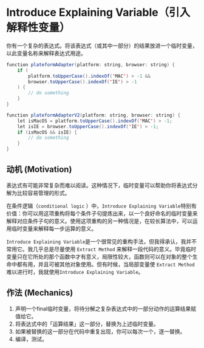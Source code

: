 # Introduce Explaining Variable（引入解释性变量）

你有一个复杂的表达式。将该表达式（或其中一部分）的结果放进一个临时变量，以此变量名称来解释表达式用途。

```java
function plateformAdapter(platform: string, browser: string) {
    if (
        platform.toUpperCase().indexOf('MAC') > -1 &&
        browser.toUpperCase().indexOf('IE') > -1
    ) {
        // do something
    }
}

function plateformAdapterV2(platform: string, browser: string) {
    let isMacOS = platform.toUpperCase().indexOf('MAC') > -1;
    let isIE = browser.toUpperCase().indexOf('IE') > -1;
    if (isMacOS && isIE) {
        // do something
    }
}
```

## 动机 (Motivation)

表达式有可能非常复杂而难以阅读。这种情况下，临时变量可以帮助你将表达式分解为比较容易管理的形式。

在条件逻辑（`conditional logic` ）中，`Introduce Explaining Variable`特别有价值：你可以用这项重构将每个条件子句提炼出来，以一个良好命名的临时变量来解释对应条件子句的意义。使用这项重构的另一种情况是，在较长算法中，可以运用临时变量来解释每一步运算的意义。

`Introduce Explaining Variable`是一个很常见的重构手法，但我得承认，我并不常用它。我几乎总是尽量使用 `Extract Method` 来解释一段代码的意义。毕竟临时变量只在它所处的那个函数中才有意义，局限性较大，函数则可以在对象的整个生命中都有用，并且可被其他对象使用。但有时候，当局部变量使 `Extract Method` 难以进行时，我就使用`Introduce Explaining Variable`。

## 作法 (Mechanics)

1. 声明一个final临时变量，将待分解之复杂表达式中的一部分动作的运算结果赋值给它。
2. 将表达式中的「运算结果」这一部分，替换为上述临时变量。
3. 如果被替换的这一部分在代码中重复出现，你可以每次一个，逐一替换。
4. 编译，测试。

